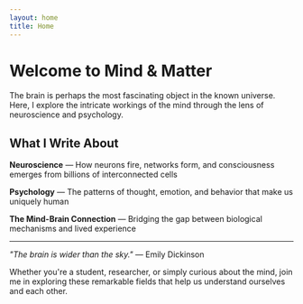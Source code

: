 ```yaml
---
layout: home
title: Home
---
```


# Welcome to Mind & Matter

The brain is perhaps the most fascinating object in the known universe. Here, I explore the intricate workings of the mind through the lens of neuroscience and psychology.

## What I Write About

**Neuroscience** — How neurons fire, networks form, and consciousness emerges from billions of interconnected cells

**Psychology** — The patterns of thought, emotion, and behavior that make us uniquely human

**The Mind-Brain Connection** — Bridging the gap between biological mechanisms and lived experience

---

*"The brain is wider than the sky."* — Emily Dickinson

Whether you're a student, researcher, or simply curious about the mind, join me in exploring these remarkable fields that help us understand ourselves and each other.